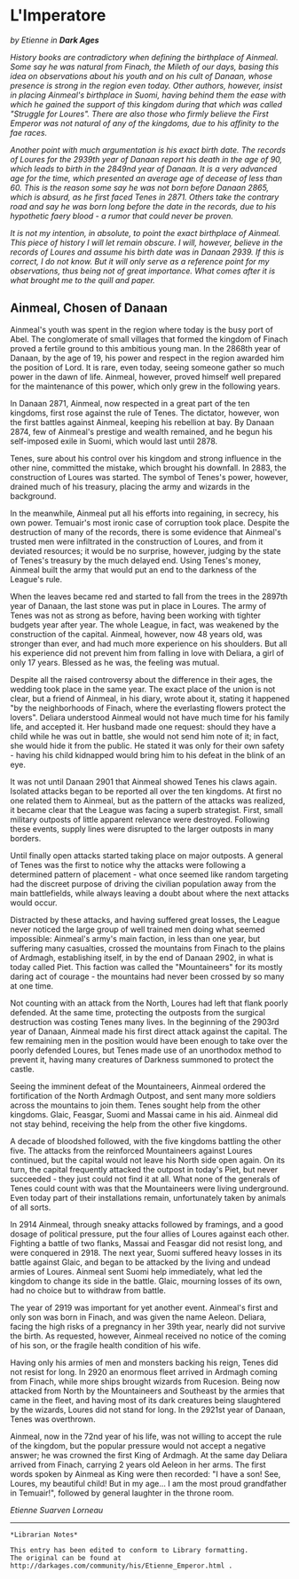 # L'Imperatore 
 
_by Etienne in_ ___Dark Ages___
 
_History books are contradictory when defining the birthplace of Ainmeal. Some say he was natural from Finach, the Mileth of our days, basing this idea on observations about his youth and on his cult of Danaan, whose presence is strong in the region even today. Other authors, however, insist in placing Ainmeal's birthplace in Suomi, having behind them the ease with which he gained the support of this kingdom during that which was called "Struggle for Loures". There are also those who firmly believe the First Emperor was not natural of any of the kingdoms, due to his affinity to the fae races._

_Another point with much argumentation is his exact birth date. The records of Loures for the 2939th year of Danaan report his death in the age of 90, which leads to birth in the 2849nd year of Danaan. It is a very advanced age for the time, which presented an average age of decease of less than 60. This is the reason some say he was not born before Danaan 2865, which is absurd, as he first faced Tenes in 2871. Others take the contrary road and say he was born long before the date in the records, due to his hypothetic faery blood - a rumor that could never be proven._

_It is not my intention, in absolute, to point the exact birthplace of Ainmeal. This piece of history I will let remain obscure. I will, however, believe in the records of Loures and assume his birth date was in Danaan 2939. If this is correct, I do not know. But it will only serve as a reference point for my observations, thus being not of great importance. What comes after it is what brought me to the quill and paper._
  
## Ainmeal, Chosen of Danaan

Ainmeal's youth was spent in the region where today is the busy port of Abel. The conglomerate of small villages that formed the kingdom of Finach proved a fertile ground to this ambitious young man. In the 2868th year of Danaan, by the age of 19, his power and respect in the region awarded him the position of Lord. It is rare, even today, seeing someone gather so much power in the dawn of life. Ainmeal, however, proved himself well prepared for the maintenance of this power, which only grew in the following years.

In Danaan 2871, Ainmeal, now respected in a great part of the ten kingdoms, first rose against the rule of Tenes. The dictator, however, won the first battles against Ainmeal, keeping his rebellion at bay. By Danaan 2874, few of Ainmeal's prestige and wealth remained, and he begun his self-imposed exile in Suomi, which would last until 2878.

Tenes, sure about his control over his kingdom and strong influence in the other nine, committed the mistake, which brought his downfall. In 2883, the construction of Loures was started. The symbol of Tenes's power, however, drained much of his treasury, placing the army and wizards in the background.

In the meanwhile, Ainmeal put all his efforts into regaining, in secrecy, his own power. Temuair's most ironic case of corruption took place. Despite the destruction of many of the records, there is some evidence that Ainmeal's trusted men were infiltrated in the construction of Loures, and from it deviated resources; it would be no surprise, however, judging by the state of Tenes's treasury by the much delayed end. Using Tenes's money, Ainmeal built the army that would put an end to the darkness of the League's rule.

When the leaves became red and started to fall from the trees in the 2897th year of Danaan, the last stone was put in place in Loures. The army of Tenes was not as strong as before, having been working with tighter budgets year after year. The whole League, in fact, was weakened by the construction of the capital. Ainmeal, however, now 48 years old, was stronger than ever, and had much more experience on his shoulders. But all his experience did not prevent him from falling in love with Deliara, a girl of only 17 years. Blessed as he was, the feeling was mutual. 

Despite all the raised controversy about the difference in their ages, the wedding took place in the same year. The exact place of the union is not clear, but a friend of Ainmeal, in his diary, wrote about it, stating it happened "by the neighborhoods of Finach, where the everlasting flowers protect the lovers". Deliara understood Ainmeal would not have much time for his family life, and accepted it. Her husband made one request: should they have a child while he was out in battle, she would not send him note of it; in fact, she would hide it from the public. He stated it was only for their own safety - having his child kidnapped would bring him to his defeat in the blink of an eye.

It was not until Danaan 2901 that Ainmeal showed Tenes his claws again. Isolated attacks began to be reported all over the ten kingdoms. At first no one related them to Ainmeal, but as the pattern of the attacks was realized, it became clear that the League was facing a superb strategist. First, small military outposts of little apparent relevance were destroyed. Following these events, supply lines were disrupted to the larger outposts in many borders. 

Until finally open attacks started taking place on major outposts. A general of Tenes was the first to notice why the attacks were following a determined pattern of placement - what once seemed like random targeting had the discreet purpose of driving the civilian population away from the main battlefields, while always leaving a doubt about where the next attacks would occur.

Distracted by these attacks, and having suffered great losses, the League never noticed the large group of well trained men doing what seemed impossible: Ainmeal's army's main faction, in less than one year, but suffering many casualties, crossed the mountains from Finach to the plains of Ardmagh, establishing itself, in by the end of Danaan 2902, in what is today called Piet. This faction was called the "Mountaineers" for its mostly daring act of courage - the mountains had never been crossed by so many at one time.

Not counting with an attack from the North, Loures had left that flank poorly defended. At the same time, protecting the outposts from the surgical destruction was costing Tenes many lives. In the beginning of the 2903rd year of Danaan, Ainmeal made his first direct attack against the capital. The few remaining men in the position would have been enough to take over the poorly defended Loures, but Tenes made use of an unorthodox method to prevent it, having many creatures of Darkness summoned to protect the castle.

Seeing the imminent defeat of the Mountaineers, Ainmeal ordered the fortification of the North Ardmagh Outpost, and sent many more soldiers across the mountains to join them. Tenes sought help from the other kingdoms. Glaic, Feasgar, Suomi and Massai came in his aid. Ainmeal did not stay behind, receiving the help from the other five kingdoms.

A decade of bloodshed followed, with the five kingdoms battling the other five. The attacks from the reinforced Mountaineers against Loures continued, but the capital would not leave his North side open again. On its turn, the capital frequently attacked the outpost in today's Piet, but never succeeded - they just could not find it at all. What none of the generals of Tenes could count with was that the Mountaineers were living underground. Even today part of their installations remain, unfortunately taken by animals of all sorts.

In 2914 Ainmeal, through sneaky attacks followed by framings, and a good dosage of political pressure, put the four allies of Loures against each other. Fighting a battle of two flanks, Massai and Feasgar did not resist long, and were conquered in 2918. The next year, Suomi suffered heavy losses in its battle against Glaic, and began to be attacked by the living and undead armies of Loures. Ainmeal sent Suomi help immediately, what led the kingdom to change its side in the battle. Glaic, mourning losses of its own, had no choice but to withdraw from battle.

The year of 2919 was important for yet another event. Ainmeal's first and only son was born in Finach, and was given the name Aeleon. Deliara, facing the high risks of a pregnancy in her 39th year, nearly did not survive the birth. As requested, however, Ainmeal received no notice of the coming of his son, or the fragile health condition of his wife.

Having only his armies of men and monsters backing his reign, Tenes did not resist for long. In 2920 an enormous fleet arrived in Ardmagh coming from Finach, while more ships brought wizards from Rucesion. Being now attacked from North by the Mountaineers and Southeast by the armies that came in the fleet, and having most of its dark creatures being slaughtered by the wizards, Loures did not stand for long. In the 2921st year of Danaan, Tenes was overthrown.

Ainmeal, now in the 72nd year of his life, was not willing to accept the rule of the kingdom, but the popular pressure would not accept a negative answer; he was crowned the first King of Ardmagh. At the same day Deliara arrived from Finach, carrying 2 years old Aeleon in her arms. The first words spoken by Ainmeal as King were then recorded: "I have a son! See, Loures, my  beautiful child! But in my age... I am the most proud grandfather in Temuair!", followed by general laughter in the throne room. 
  
_Etienne Suarven Lorneau_

***

```
*Librarian Notes*

This entry has been edited to conform to Library formatting.
The original can be found at http://darkages.com/community/his/Etienne_Emperor.html .
```
